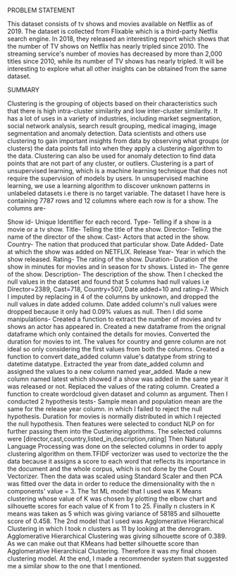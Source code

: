 PROBLEM STATEMENT

This dataset consists of tv shows and movies available on Netflix as of 2019. The dataset is collected from Flixable which is a third-party Netflix search engine. In 2018, they released an interesting report which shows that the number of TV shows on Netflix has nearly tripled since 2010. The streaming service's number of movies has decreased by more than 2,000 titles since 2010, while its number of TV shows has nearly tripled. It will be interesting to explore what all other insights can be obtained from the same dataset.

SUMMARY

Clustering is the grouping of objects based on their characteristics such that there is high intra-cluster similarity and low inter-cluster similarity. It has a lot of uses in a variety of industries, including market segmentation, social network analysis, search result grouping, medical imaging, image segmentation and anomaly detection. Data scientists and others use clustering to gain important insights from data by observing what groups (or clusters) the data points fall into when they apply a clustering algorithm to the data. Clustering can also be used for anomaly detection to find data points that are not part of any cluster, or outliers. Clustering is a part of unsupervised learning, which is a machine learning technique that does not require the supervision of models by users. In unsupervised machine learning, we use a learning algorithm to discover unknown patterns in unlabeled datasets i.e there is no target variable. The dataset I have here is containing 7787 rows and 12 columns where each row is for a show. The columns are-

Show id- Unique Identifier for each record.
Type- Telling if a show is a movie or a tv show.
Title- Telling the title of the show.
Director- Telling the name of the director of the show.
Cast- Actors that acted in the show.
Country- The nation that produced that particular show.
Date Added- Date at which the show was added on NETFLIX.
Release Year- Year in which the show released.
Rating- The rating of the show.
Duration- Duration of the show in minutes for movies and in season for tv shows.
Listed in- The genre of the show.
Description- The description of the show. Then I checked the null values in the dataset and found that 5 columns had null values i.e Director=2389, Cast=718, Country=507, Date added=10 and rating=7. Which I imputed by replacing in 4 of the columns by unknown, and dropped the null values in date added column. Date added column's null values were dropped because it only had 0.09% values as null. Then I did some manipulations-
Created a function to extract the number of movies and tv shows an actor has appeared in.
Created a new dataframe from the orignal dataframe which only contained the details for movies.
Converted the duration for movies to int.
The values for country and genre column are not ideal so only considering the first values from both the columns.
Created a function to convert date_added column value's datatype from string to datetime datatype.
Extracted the year from date_added column and assigned the values to a new column named year_added.
Made a new column named latest which showed if a show was added in the same year it was released or not.
Replaced the values of the rating column.
Created a function to create wordcloud given dataset and column as argument. Then I conducted 2 hypothesis tests-
Sample mean and population mean are the same for the release year column. in which I failed to reject the null hypothesis.
Duration for movies is normally distributed in which I rejected the null hypothesis. Then features were selected to conduct NLP on for further passing them into the Custering algorithms. The selected columns were [director,cast,country,listed_in,description,rating] Then Natural Language Processing was done on the selected columns in order to apply clustering algorithm on them.TFIDF vectorizer was used to vectorize the the data because it assigns a score to each word that reflects its importance in the document and the whole corpus, which is not done by the Count Vectorizer. Then the data was scaled using Standard Scaler and then PCA was fitted over the data in order to reduce the dimensionality with the n components' value = 3. The 1st ML model that I used was K Means clustering whose value of K was chosen by plotting the elbow chart and silhouette scores for each value of K from 1 to 25. Finally n clusters in K means was taken as 5 which was giving variance of 58185 and silhouette score of 0.458. The 2nd model that I used was Agglomerative Hierarchical Clustering in which I took n clusters as 11 by looking at the denrogram. Agglomerative Hierarchical Clustering was giving silhouette score of 0.389. As we can make out that KMeans had better silhouette score than Agglomerative Hierarchical Clustering. Therefore it was my final chosen clustering model. At the end, I made a recommender system that suggested me a similar show to the one that I mentioned.
